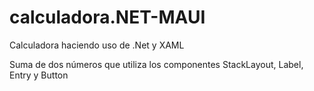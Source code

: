 # calculadora.NET-MAUI
Calculadora haciendo uso de .Net y XAML

Suma de dos números que utiliza los componentes StackLayout, Label, Entry y Button
